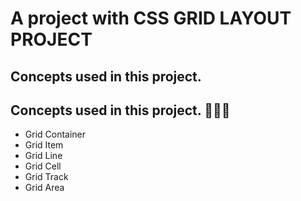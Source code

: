 # A project with CSS GRID LAYOUT PROJECT 

## Concepts used in this project.
## Concepts used in this project. 👩🏾‍💻

* Grid Container
* Grid Item
* Grid Line
* Grid Cell
* Grid Track
* Grid Area
